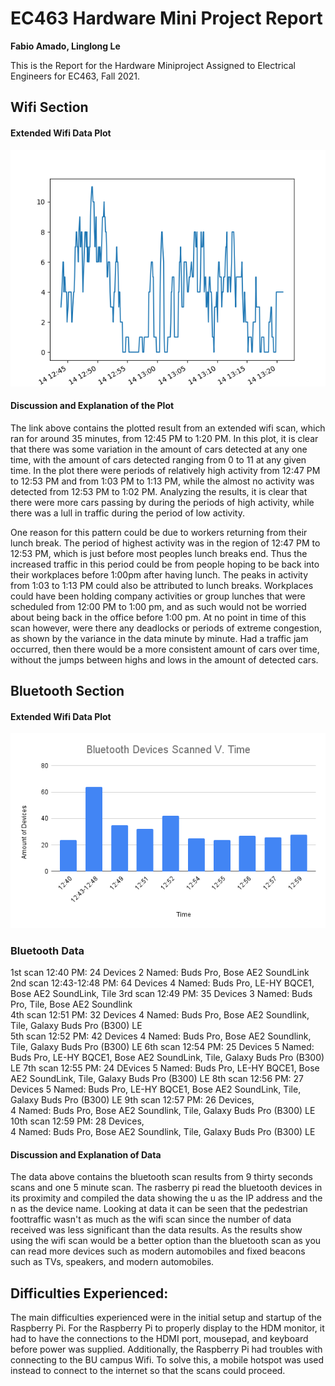 # EC463 Hardware Mini Project Report
**Fabio Amado, Linglong Le** 

This is the Report for the Hardware Miniproject Assigned to Electrical Engineers for EC463, Fall 2021.
## Wifi Section
#### Extended Wifi Data Plot
![15 Minute Wifi Plot](./wifi_data_results/wifi_2021-09-14T12_43_54_results.png)

#### Discussion and Explanation of the Plot
The link above contains the plotted result from an extended wifi scan, which ran for around 35 minutes, from 12:45 PM to 1:20 PM. In this plot, it is clear that there was some variation in the amount of cars detected at any one time, with the amount of cars detected ranging from 0 to 11 at any given time. In the plot there were periods of relatively high activity from 12:47 PM to 12:53 PM and from 1:03 PM to 1:13 PM, while the almost no activity was detected from 12:53 PM to 1:02 PM. Analyzing the results, it is clear that there were more cars passing by during the periods of high activity, while there was a lull in traffic during the period of low activity. 

One reason for this pattern could be due to workers returning from their lunch break. The period of highest activity was in the region of 12:47 PM to 12:53 PM, which is just before most peoples lunch breaks end. Thus the increased traffic in this period could be from people hoping to be back into their workplaces before 1:00pm after having lunch. The peaks in activity from 1:03 to 1:13 PM could also be attributed to lunch breaks. Workplaces could have been holding company activities or group lunches that were scheduled from 12:00 PM to 1:00 pm, and as such would not be worried about being back in the office before 1:00 pm. At no point in time of this scan however, were there any deadlocks or periods of extreme congestion, as shown by the variance in the data minute by minute. Had a traffic jam occurred, then there would be a more consistent amount of cars over time, without the jumps between highs and lows in the amount of detected cars.

## Bluetooth Section

#### Extended Wifi Data Plot
![Bluetooth Data Plot](./bluetooth_data_results/Bluetooth_Device_Plot.png)
### Bluetooth Data
1st scan 12:40 PM: 
  24 Devices
  2 Named: Buds Pro, Bose AE2 SoundLink  
2nd scan 12:43-12:48 PM:
  64 Devices
  4 Named: Buds Pro, LE-HY BQCE1, Bose AE2 SoundLink, Tile
3rd scan 12:49 PM:
  35 Devices
  3 Named: Buds Pro, Tile, Bose AE2 Soundlink  
4th scan 12:51 PM:
  32 Devices
  4 Named: Buds Pro, Bose AE2 Soundlink, Tile, Galaxy Buds Pro (B300) LE  
5th scan 12:52 PM: 
  42 Devices
  4 Named: Buds Pro, Bose AE2 Soundlink, Tile, Galaxy Buds Pro (B300) LE 
6th scan 12:54 PM: 
  25 Devices
  5 Named: Buds Pro, LE-HY BQCE1, Bose AE2 SoundLink, Tile, Galaxy Buds Pro (B300) LE 
7th scan 12:55 PM:
  24 DEvices
  5 Named: Buds Pro, LE-HY BQCE1, Bose AE2 SoundLink, Tile, Galaxy Buds Pro (B300) LE 
8th scan 12:56 PM: 
  27 Devices
  5 Named: Buds Pro, LE-HY BQCE1, Bose AE2 SoundLink, Tile, Galaxy Buds Pro (B300) LE 
9th scan 12:57 PM: 
  26 Devices,  
  4 Named: Buds Pro, Bose AE2 Soundlink, Tile, Galaxy Buds Pro (B300) LE 
10th scan 12:59 PM:
  28 Devices,  
  4 Named: Buds Pro, Bose AE2 Soundlink, Tile, Galaxy Buds Pro (B300) LE 

#### Discussion and Explanation of Data
The data above contains the bluetooth scan results from 9 thirty seconds scans and one 5 minute scan. The rasberry pi read the bluetooth devices in its proximity and compiled the data showing the u as the IP address and the n as the device name. Looking at data it can be seen that the pedestrian foottraffic wasn't as much as the wifi scan since the number of data received was less significant than the data results. As the results show using the wifi scan would be a better option than the bluetooth scan as you can read more devices such as modern automobiles and fixed beacons such as TVs, speakers, and modern automobiles.

## Difficulties Experienced:
The main difficulties experienced were in the initial setup and startup of the Raspberry Pi. For the Raspberry Pi to properly display to the HDM monitor, it had to have the connections to the HDMI port, mousepad, and keyboard before power was supplied. Additionally, the Raspberry Pi had troubles with connecting to the BU campus Wifi. To solve this, a mobile hotspot was used instead to connect to the internet so that the scans could proceed.
